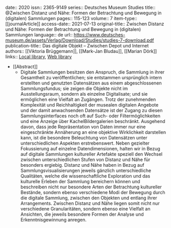 date:: 2020
issn:: 2365-9149
series:: Deutsches Museum Studies
title:: @Zwischen Distanz und Nähe: Formen der Betrachtung und Bewegung in (digitalen) Sammlungen
pages:: 115-123
volume:: 7
item-type:: [[journalArticle]]
access-date:: 2021-07-13
original-title:: Zwischen Distanz und Nähe: Formen der Betrachtung und Bewegung in (digitalen) Sammlungen
language:: de
url:: https://www.deutsches-museum.de/assets/Verlag/Download/Studies/studies-7-download.pdf
publication-title:: Das digitale Objekt – Zwischen Depot und Internet
authors:: [[Viktoria Brüggemann]], [[Mark-Jan Bludau]], [[Marian Dörk]]
links:: [Local library](zotero://select/groups/2386895/items/S5MF3Y3Q), [Web library](https://www.zotero.org/groups/2386895/items/S5MF3Y3Q)

- [[Abstract]]
	- Digitale Sammlungen besitzen den Anspruch, die Sammlung in ihrer Gesamtheit zu veröffentlichen; sie entstammen ursprünglich intern erstellten und genutzten Datensätzen aus einem abgeschlossenen Sammlungsfundus; sie zeigen die Objekte nicht im Ausstellungsraum, sondern als einzelne Digitalisate; und sie ermöglichen eine Vielfalt an Zugängen. Trotz der zunehmenden Komplexität und Reichhaltigkeit der musealen digitalen Angebote und der damit anwachsenden Datensätze ist der Zugang zu diesen Sammlungsinterfaces noch oft auf Such- oder Filtermöglichkeiten und eine Anzeige über KachelBildergalerien beschränkt. Ausgehend davon, dass jede Repräsentation von Daten immer nur eine eingeschränkte Annäherung an eine objektive Wirklichkeit darstellen kann, ist die besondere Beleuchtung von Datensätzen unter unterschiedlichen Aspekten erstrebenswert. Neben gezielter Fokussierung auf einzelne Datendimensionen, halten wir in Bezug auf digitale Sammlungen kultureller Artefakte speziell den Wechsel zwischen unterschiedlichen Stufen von Distanz und Nähe für besonders ergiebig. Distanz und Nähe haben in Bezug auf Sammlungsvisualisierungen jeweils gänzlich unterschiedliche Qualitäten, welche die wissenschaftliche Exploration und das kulturelle Erleben der Sammlung bereichern können und beschreiben nicht nur besondere Arten der Betrachtung kultureller Bestände, sondern ebenso verschiedene Modi der Bewegung durch die digitale Sammlung, zwischen den Objekten und entlang ihrer Arrangements. Zwischen Distanz und Nähe liegen somit nicht nur verschiedene Granularitäten, sondern ebenso eine Vielfalt an Ansichten, die jeweils besondere Formen der Analyse und Erkenntnisgewinnung anregen.